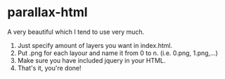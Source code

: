 # parallax-html
A very beautiful which I tend to use very much.

1. Just specify amount of layers you want in index.html.
2. Put .png for each layour and name it from 0 to n. (i.e. 0.png, 1.png,...)
3. Make sure you have included jquery in your HTML.
4. That's it, you're done!
